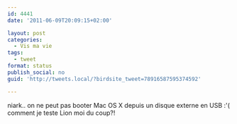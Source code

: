 ```yaml
---
id: 4441
date: '2011-06-09T20:09:15+02:00'

layout: post
categories:
  - Vis ma vie
tags:
  - tweet
format: status
publish_social: no
guid: 'http://tweets.local/?birdsite_tweet=78916587595374592'

---
```


niark.. on ne peut pas booter Mac OS X depuis un disque externe en USB :'( comment je teste Lion moi du coup?!
